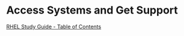 # Access Systems and Get Support

[RHEL Study Guide - Table of Contents](https://github.com/pslucas0212/RHEL-Study-Guide)
